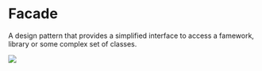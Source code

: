 # Facade

A design pattern that provides a simplified interface to access a famework, library or some complex set of classes.

![](facade.png)
